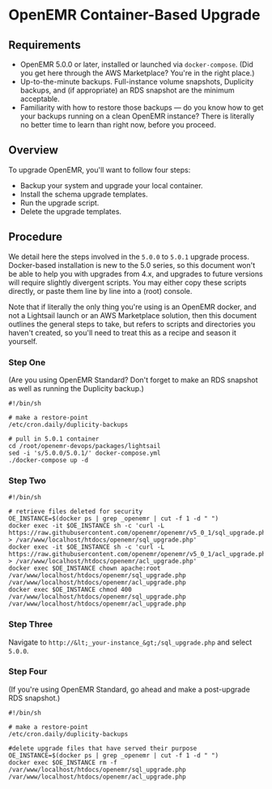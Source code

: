 # OpenEMR Container-Based Upgrade

## Requirements

 * OpenEMR 5.0.0 or later, installed or launched via `docker-compose`. (Did you get here through the AWS Marketplace? You're in the right place.)
 * Up-to-the-minute backups. Full-instance volume snapshots, Duplicity backups, and (if appropriate) an RDS snapshot are the minimum acceptable.
 * Familiarity with how to restore those backups &mdash; do you know how to get your backups running on a clean OpenEMR instance? There is literally no better time to learn than right now, before you proceed.

## Overview

To upgrade OpenEMR, you'll want to follow four steps:
 * Backup your system and upgrade your local container.
 * Install the schema upgrade templates.
 * Run the upgrade script.
 * Delete the upgrade templates.

## Procedure

We detail here the steps involved in the `5.0.0` to `5.0.1` upgrade process. Docker-based installation is new to the 5.0 series, so this document won't be able to help you with upgrades from 4.x, and upgrades to future versions will require slightly divergent scripts. You may either copy these scripts directly, or paste them line by line into a (root) console.

Note that if literally the only thing you're using is an OpenEMR docker, and not a Lightsail launch or an AWS Marketplace solution, then this document outlines the general steps to take, but refers to scripts and directories you haven't created, so you'll need to treat this as a recipe and season it yourself.

### Step One

(Are you using OpenEMR Standard? Don't forget to make an RDS snapshot as well as running the Duplicity backup.)

```
#!/bin/sh

# make a restore-point
/etc/cron.daily/duplicity-backups

# pull in 5.0.1 container
cd /root/openemr-devops/packages/lightsail
sed -i 's/5.0.0/5.0.1/' docker-compose.yml
./docker-compose up -d
```

### Step Two

```
#!/bin/sh

# retrieve files deleted for security
OE_INSTANCE=$(docker ps | grep _openemr | cut -f 1 -d " ")
docker exec -it $OE_INSTANCE sh -c 'curl -L https://raw.githubusercontent.com/openemr/openemr/v5_0_1/sql_upgrade.php > /var/www/localhost/htdocs/openemr/sql_upgrade.php'
docker exec -it $OE_INSTANCE sh -c 'curl -L https://raw.githubusercontent.com/openemr/openemr/v5_0_1/acl_upgrade.php > /var/www/localhost/htdocs/openemr/acl_upgrade.php'
docker exec $OE_INSTANCE chown apache:root /var/www/localhost/htdocs/openemr/sql_upgrade.php /var/www/localhost/htdocs/openemr/acl_upgrade.php
docker exec $OE_INSTANCE chmod 400 /var/www/localhost/htdocs/openemr/sql_upgrade.php /var/www/localhost/htdocs/openemr/acl_upgrade.php
```

### Step Three

Navigate to `http://&lt;_your-instance_&gt;/sql_upgrade.php` and select `5.0.0`.

### Step Four

(If you're using OpenEMR Standard, go ahead and make a post-upgrade RDS snapshot.)

```
#!/bin/sh

# make a restore-point
/etc/cron.daily/duplicity-backups

#delete upgrade files that have served their purpose
OE_INSTANCE=$(docker ps | grep _openemr | cut -f 1 -d " ")
docker exec $OE_INSTANCE rm -f /var/www/localhost/htdocs/openemr/sql_upgrade.php /var/www/localhost/htdocs/openemr/acl_upgrade.php
```
